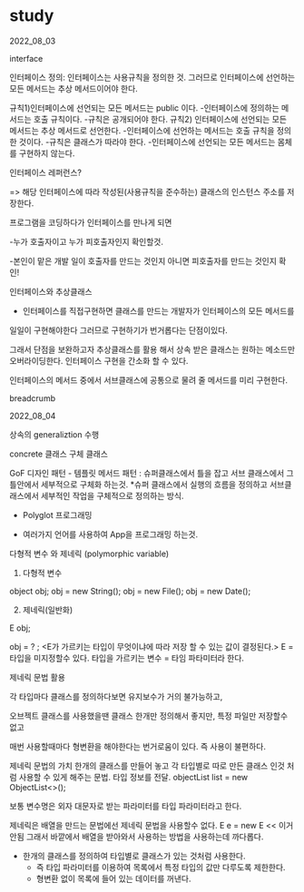 # study
 2022_08_03

interface

인터페이스 정의: 인터페이스는 사용규칙을 정의한 것.
              그러므로 인터페이스에 선언하는 모든 메서드는 추상 메서드이어야 한다.

규칙1)인터페이스에 선언되는 모든 메서드는 public 이다.
-인터페이스에 정의하는 메서드는 호출 규칙이다.
-규칙은 공개되어야 한다.
규칙2) 인터페이스에 선언되는 모든 메서드는 추상 메서드로 선언한다.
-인터페이스에 선언하는 메서드는 호출 규칙을 정의한 것이다.
-규칙은 클래스가 따라야 한다.
-인터페이스에 선언되는 모든 메서드는 몸체를 구현하지 않는다.


인터페이스 레퍼런스?

=> 해당 인터페이스에 따라 작성된(사용규칙을 준수하는) 클래스의 인스턴스 주소를 저장한다.

프로그램을 코딩하다가 인터페이스를 만나게 되면

-누가 호출자이고 누가 피호출자인지 확인할것.

-본인이 맡은 개발 일이 호출자를 만드는 것인지 아니면 피호출자를 만드는 것인지 확인!



인터페이스와 추상클래스
- 인터페이스를 직접구현하면 클래스를 만드는 개발자가 인터페이스의 모든 메서드를

일일이 구현해야한다 그러므로 구현하기가 번거롭다는 단점이있다.

그래서 단점을 보완하고자 추상클래스를 활용 해서 상속 받은 클래스는 원하는 메소드만 오버라이딩한다. 인터페이스 구현을 간소화 할 수 있다.

인터페이스의 메서드 중에서 서브클래스에 공통으로 물려 줄 메서드를 미리 구현한다.



breadcrumb



2022_08_04


상속의 generaliztion 수행

concrete 클래스 구체 클래스 

GoF 디자인 패턴 - 템플릿 메서드 패턴 : 슈퍼클래스에서 틀을 잡고 서브 클래스에서 그 틀안에서 세부적으로 구체화 하는것.
*슈퍼 클래스에서 실행의 흐름을 정의하고 서브클래스에서 세부적인 작업을 구체적으로 정의하는 방식.



* Polyglot 프로그래밍
 - 여러가지 언어를 사용하여 App을 프로그래밍 하는것.

다형적 변수 와 제네릭
(polymorphic variable)

1. 다형적 변수

 object obj;
 obj = new String();
 obj = new File();
 obj = new Date();


 2. 제네릭(일반화)

 E obj;

obj = ? ; <E가 가르키는 타입이 무엇이냐에 따라 저장 할 수 있는 값이 결정된다.>
 E = 타입을 미지정할수 있다. 타입을 가르키는 변수 = 타임 파타미터라 한다.





제네릭 문법 활용


각 타입마다 클래스를 정의하다보면 유지보수가 거의 불가능하고,

오브젝트 클래스를 사용했을땐 클래스 한개만 정의해서 좋지만, 특정 파일만 저장할수 없고

매번 사용할때마다 형변환을 해야한다는 번거로움이 있다. 즉 사용이 불편하다.

제네릭 문법의 가치 
 한개의 클래스를 만들어 놓고 각 타입별로 따로 만든 클래스 인것 처럼 사용할 수 있게 해주는 문법.
   타입 정보를 전달.
objectList<E> list = new ObjectList<>();

보통 변수명은 외자 대문자로 받는 파라미터를 타입 파라미터라고 한다.

제네릭은 배열을 만드는 문법에선 제네릭 문법을 사용할수 없다. E e = new E << 이거 안됨
그래서 바깥에서 배열을 받아와서 사용하는 방법을 사용하는데 까다롭다.


 * 한개의 클래스를 정의하여 타입별로 클래스가 있는  것처럼 사용한다.
   * 즉 타입 파라미터를 이용하여 목록에서 특정 타입의 값만 다루도록 제한한다.
   * 형변환 없이 목록에 들어 있는 데이터를 꺼낸다.

